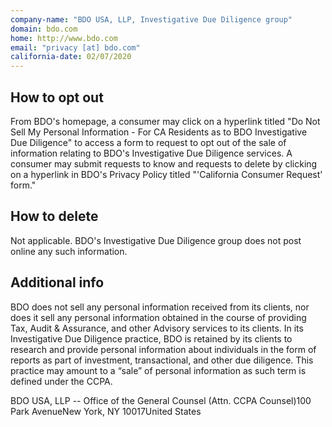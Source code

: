 ```yaml
---
company-name: "BDO USA, LLP, Investigative Due Diligence group"
domain: bdo.com
home: http://www.bdo.com
email: "privacy [at] bdo.com"
california-date: 02/07/2020
---
```

## How to opt out


From BDO's homepage, a consumer may click on a hyperlink titled "Do Not Sell My Personal Information - For CA Residents as to BDO Investigative Due Diligence" to access a form to request to opt out of the sale of information relating to BDO's Investigative Due Diligence services. A consumer may submit requests to know and requests to delete by clicking on a hyperlink in BDO's Privacy Policy titled "'California Consumer Request' form."

## How to delete


Not applicable. BDO's Investigative Due Diligence group does not post online any such information.

## Additional info


BDO does not sell any personal information received from its clients, nor does it sell any personal information obtained in the course of providing Tax, Audit & Assurance, and other Advisory services to its clients. In its Investigative Due Diligence practice, BDO is retained by its clients to research and provide personal information about individuals in the form of reports as part of investment, transactional, and other due diligence. This practice may amount to a “sale” of personal information as such term is defined under the CCPA.

BDO USA, LLP -- Office of the General Counsel (Attn. CCPA Counsel)100 Park AvenueNew York, NY 10017United States













